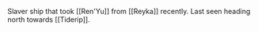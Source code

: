 Slaver ship that took [[Ren'Yu]] from [[Reyka]] recently. Last seen heading north towards [[Tiderip]].